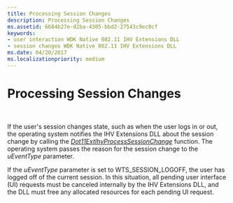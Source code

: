 ```yaml
---
title: Processing Session Changes
description: Processing Session Changes
ms.assetid: 6684b27e-d2ba-4305-bbd2-27543c9ec0cf
keywords:
- user interaction WDK Native 802.11 IHV Extensions DLL
- session changes WDK Native 802.11 IHV Extensions DLL
ms.date: 04/20/2017
ms.localizationpriority: medium
---
```


# Processing Session Changes




 

If the user's session changes state, such as when the user logs in or out, the operating system notifies the IHV Extensions DLL about the session change by calling the [*Dot11ExtIhvProcessSessionChange*](https://docs.microsoft.com/windows-hardware/drivers/ddi/wlanihv/nc-wlanihv-dot11extihv_process_session_change) function. The operating system passes the reason for the session change to the *uEventType* parameter.

If the *uEventType* parameter is set to WTS\_SESSION\_LOGOFF, the user has logged off of the current session. In this situation, all pending user interface (UI) requests must be canceled internally by the IHV Extensions DLL, and the DLL must free any allocated resources for each pending UI request.

 

 





